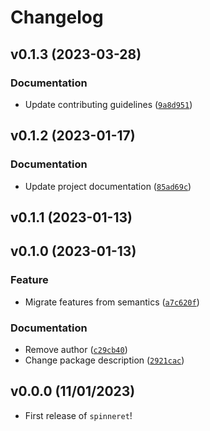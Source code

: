 # Changelog

<!--next-version-placeholder-->

## v0.1.3 (2023-03-28)
### Documentation
* Update contributing guidelines ([`9a8d951`](https://github.com/EDIorg/spinneret/commit/9a8d9516ea63fce42dcbb229ccc3e5392ac889ec))

## v0.1.2 (2023-01-17)
### Documentation
* Update project documentation ([`85ad69c`](https://github.com/EDIorg/spinneret/commit/85ad69c2a6b954d00b59348cb1ecec30b4cba3dc))

## v0.1.1 (2023-01-13)


## v0.1.0 (2023-01-13)
### Feature
* Migrate features from semantics ([`a7c620f`](https://github.com/EDIorg/spinneret/commit/a7c620f4cb50d4992fcd39412a34177e5fffcb19))

### Documentation
* Remove author ([`c29cb40`](https://github.com/EDIorg/spinneret/commit/c29cb4003a3dfe458d51312c5f2b41d848423d7d))
* Change package description ([`2921cac`](https://github.com/EDIorg/spinneret/commit/2921cac151e3f055494d710834324dbbd792f51e))

## v0.0.0 (11/01/2023)

- First release of `spinneret`!
